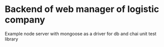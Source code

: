 # Backend of web manager of logistic company
Example node server with mongoose as a driver for db and chai unit test library
